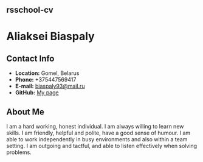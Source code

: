 ## rsschool-cv 
 
 
# Aliaksei Biaspaly 
 
 
## Contact Info 
 
* **Location:** Gomel,  Belarus 
* **Phone:** +375447569417 
* **E-mail:** biaspaly93@mail.ru 
* **GitHub:** [My page](https://github.com/Akexey93) 
 
## About Me 
 
I am a hard working, honest individual. I am always willing to learn new skills. I am friendly, helpful and polite, have a good sense of humour. I am able to work independently in busy environments and also within a team setting. I am outgoing and tactful, and able to listen effectively when solving problems. 

